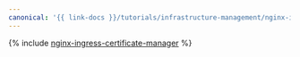 ```yaml
---
canonical: '{{ link-docs }}/tutorials/infrastructure-management/nginx-ingress-certificate-manager'
---
```


{% include [nginx-ingress-certificate-manager](../../../_tutorials/containers/nginx-ingress-certificate-manager.md) %}